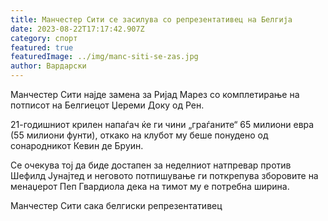 ```yaml
---
title: Манчестер Сити се засилува со репрезентативец на Белгија
date: 2023-08-22T17:17:42.907Z
category: спорт
featured: true
featuredImage: ../img/manc-siti-se-zas.jpg
author: Вардарски
---
```

Манчестер Сити најде замена за Ријад Марез со комплетирање на потписот на Белгиецот Џереми Доку од Рен.

21-годишниот крилен напаѓач ќе ги чини „граѓаните“ 65 милиони евра (55 милиони фунти), откако на клубот му беше понудено од сонародникот Кевин де Бруин.

Се очекува тој да биде достапен за неделниот натпревар против Шефилд Јунајтед и неговото потпишување ги поткрепува зборовите на менаџерот Пеп Гвардиола дека на тимот му е потребна ширина.

Манчестер Сити сака белгиски репрезентативец